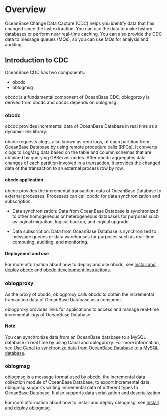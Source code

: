 # Overview

OceanBase Change Data Capture (CDC) helps you identify data that has changed since the last extraction. You can use the data to make history databases or perform near real-time caching. You can also provide the CDC data to message queues (MQs), so you can use MQs for analysis and auditing.

## Introduction to CDC

OceanBase CDC has two components:

* obcdc
* oblogmsg

obcdc is a fundamental component of OceanBase CDC. oblogproxy is derived from obcdc and obcdc depends on oblogmsg.

### obcdc

obcdc provides incremental data of OceanBase Database in real time as a dynamic-link library.

obcdc requests clogs, also known as redo logs, of each partition from OceanBase Database by using remote procedure calls (RPCs). It converts clogs to LogMsg data based on the table and column schemas that are obtained by querying OBServer nodes. After obcdc aggregates data changes of each partition involved in a transaction, it provides the changed data of the transaction to an external process row by row.

#### obcdc application

obcdc provides the incremental transaction data of OceanBase Database to external processes. Processes can call obcdc for data synchronization and subscription.

* Data synchronization: Data from OceanBase Database is synchronized to other homogeneous or heterogeneous databases for purposes such as logical migration, logical backup, and logical upgrade.

* Data subscription: Data from OceanBase Database is synchronized to message queues or data warehouses for purposes such as real-time computing, auditing, and monitoring.

#### Deployment and use

For more information about how to deploy and use obcdc, see [Install and deploy obcdc](200.obcdc/100.deploy-and-use-obcdc/100.install-and-deploy-obcdc.md) and [obcdc development instructions](200.obcdc/100.deploy-and-use-obcdc/200.obcdc-development-instructions.md).

### oblogproxy

As the proxy of obcdc, oblogproxy calls obcdc to obtain the incremental transaction data of OceanBase Database as a consumer.

oblogproxy provides links for applications to access and manage real-time incremental logs of OceanBase Database.

<!-- For more information about how to deploy and use oblogproxy, see [Install and deploy oblogproxy by using the installation package](200.obcdc/100.deploy-and-use-obcdc/100.install-and-deploy-obcdc.md) and [Build oblogproxy by using the source code](200.obcdc/100.deploy-and-use-obcdc/200.obcdc-development-instructions.md). -->

  <main id="notice" type='explain'>
    <h4>Note</h4>
    <p>You can synchronize data from an OceanBase database to a MySQL database in real time by using Canal and oblogproxy. For more information, see <a href="../../../500.data-migration/300.migrate-data-from-oceanbase-database-to-mysql-database/300.use-canal-to-migrate-data-from-oceanbase-database-to-mysql-database.md">Use Canal to synchronize data from OceanBase Database to a MySQL database</a>. </p>
  </main>

### oblogmsg

oblogmsg is a message format used by obcdc, the incremental data collection module of OceanBase Database, to export incremental data. oblogmsg supports writing incremental data of different types to OceanBase Database. It also supports data serialization and deserialization.

For more information about how to install and deploy oblogmsg, see [Install and deploy oblogmsg](400.oblogmsg/100.install-and-deploy-oblogmsg.md).
